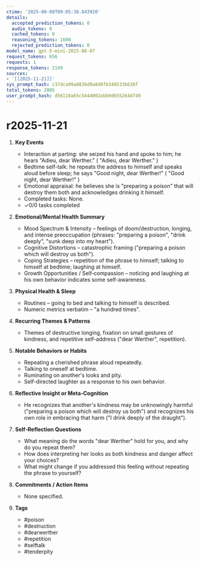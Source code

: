 ```yaml
---
ctime: '2025-08-08T09:05:38.843920'
details:
  accepted_prediction_tokens: 0
  audio_tokens: 0
  cached_tokens: 0
  reasoning_tokens: 1600
  rejected_prediction_tokens: 0
model_name: gpt-5-mini-2025-08-07
request_tokens: 656
requests: 1
response_tokens: 2149
sources:
- '[[2025-11-21]]'
sys_prompt_hash: c37dca99a8836d9a8d9fb349533b638f
total_tokens: 2805
user_prompt_hash: d56110ab5c5444002abb9d655264d749
---
```

# r2025-11-21

1. **Key Events**
   - Interaction at parting: she seized his hand and spoke to him; he hears "Adieu, dear Werther." ( "Adieu, dear Werther." )
   - Bedtime self-talk: he repeats the address to himself and speaks aloud before sleep; he says "Good night, dear Werther!" ( "Good night, dear Werther!" )
   - Emotional appraisal: he believes she is "preparing a poison" that will destroy them both and acknowledges drinking it himself.
   - Completed tasks: None.
   - ✓0/0 tasks completed

2. **Emotional/Mental Health Summary**
   - Mood Spectrum & Intensity – feelings of doom/destruction, longing, and intense preoccupation (phrases: "preparing a poison", "drink deeply", "sunk deep into my heart").
   - Cognitive Distortions – catastrophic framing ("preparing a poison which will destroy us both").
   - Coping Strategies – repetition of the phrase to himself; talking to himself at bedtime; laughing at himself.
   - Growth Opportunities / Self‑compassion – noticing and laughing at his own behavior indicates some self-awareness.

3. **Physical Health & Sleep**
   - Routines – going to bed and talking to himself is described.
   - Numeric metrics verbatim – "a hundred times".

4. **Recurring Themes & Patterns**
   - Themes of destructive longing, fixation on small gestures of kindness, and repetitive self-address ("dear Werther", repetition).

5. **Notable Behaviors or Habits**
   - Repeating a cherished phrase aloud repeatedly.
   - Talking to oneself at bedtime.
   - Ruminating on another's looks and pity.
   - Self-directed laughter as a response to his own behavior.

6. **Reflective Insight or Meta‑Cognition**
   - He recognizes that another's kindness may be unknowingly harmful ("preparing a poison which will destroy us both") and recognizes his own role in embracing that harm ("I drink deeply of the draught").

7. **Self‑Reflection Questions**
   - What meaning do the words "dear Werther" hold for you, and why do you repeat them?
   - How does interpreting her looks as both kindness and danger affect your choices?
   - What might change if you addressed this feeling without repeating the phrase to yourself?

8. **Commitments / Action Items**
   - None specified.

9. **Tags**
   - #poison
   - #destruction
   - #dearwerther
   - #repetition
   - #selftalk
   - #tenderpity